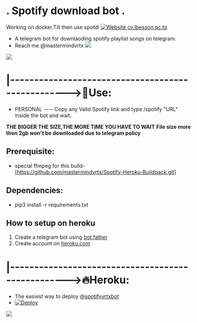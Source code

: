 #                                   . Spotify download bot .
Working on docker.Till then use spotdl [![Website cv.lbesson.qc.to](https://img.shields.io/website-up-down-green-red/http/cv.lbesson.qc.to.svg)](http://cv.lbesson.qc.to/)

* A telegram bot for downlaoding spotify playlist songs on telegram.
* Reach me @mastermindvrtx <img src="https://img.shields.io/badge/Telegram-2CA5E0?style=for-the-badge&logo=telegram&logoColor=white"> 

<p align="centre">
  <img src="https://telegra.ph/file/ff06b4802f3a2ac7b6343.jpg">
</p>

# |-------------------------------------------------->💋Use: 
* PERSONAL ---- Copy any Valid Spotify link and type /spotify "URL" inside the bot and wait.

**THE BIGGER THE SIZE,THE MORE TIME YOU HAVE TO WAIT**
**File size more then 2gb won't be downloaded due to telegram policy**

## Prerequisite: 
* special ffmpeg for this build- [https://github.com/mastermindvrtx/Spotify-Heroku-Buildpack.git]
  
    
## Dependencies:
* pip3 install -r requirements.txt


## How to setup on heroku
1. Create a telegram bot using [bot father](https://core.telegram.org/bots#3-how-do-i-create-a-bot)
2. Create account on [heroku.com](https://heroku.com/)

# |-------------------------------------------------->🔥Heroku:
* The easiest way to deploy [@spotifyvrtxbot](https://t.me/@spotifyvrtxbot)
* [![Deploy](https://www.herokucdn.com/deploy/button.svg)](https://heroku.com/deploy?template=https://github.com/mastermindvrtx/Telegram-Spotify-Downloader.git/tree/Vrtx)

<p align="centre">
  <img src="https://telegra.ph/file/dc134d63f237517fcf043.jpg">
</p>
